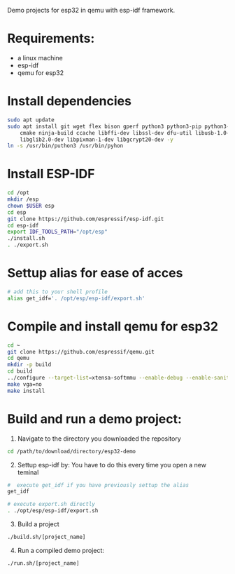 Demo projects for esp32 in qemu with esp-idf framework.

# Requirements:
- a linux machine
- esp-idf
- qemu for esp32

# Install dependencies  
```bash
sudo apt update
sudo apt install git wget flex bison gperf python3 python3-pip python3-setuptools python3-venv \
	cmake ninja-build ccache libffi-dev libssl-dev dfu-util libusb-1.0-0 \
	libglib2.0-dev libpixman-1-dev libgcrypt20-dev -y
ln -s /usr/bin/puthon3 /usr/bin/pyhon
```

# Install ESP-IDF
```bash
cd /opt 
mkdir /esp
chown $USER esp
cd esp
git clone https://github.com/espressif/esp-idf.git
cd esp-idf
export IDF_TOOLS_PATH="/opt/esp"
./install.sh
. ./export.sh
```

# Settup alias for ease of acces
```bash
# add this to your shell profile
alias get_idf='. /opt/esp/esp-idf/export.sh'
```

# Compile and install qemu for esp32
```bash
cd ~
git clone https://github.com/espressif/qemu.git
cd qemu
mkdir -p build
cd build
../configure --target-list=xtensa-softmmu --enable-debug --enable-sanitizers --disable-strip --disable-capstone --disable-vnc
make vga=no
make install
```

# Build and run a demo project:

1. Navigate to the directory you downloaded the repository
```bash
cd /path/to/download/directory/esp32-demo
```

2. Settup esp-idf by:
You have to do this every time you open a new teminal
```bash
#  execute get_idf if you have previously settup the alias
get_idf
```

```bash
# execute export.sh directly
. ./opt/esp/esp-idf/export.sh
```

3. Build a project 
```bash
./build.sh/[project_name]
```

4. Run a compiled demo project:
```bash
./run.sh/[project_name]
```
